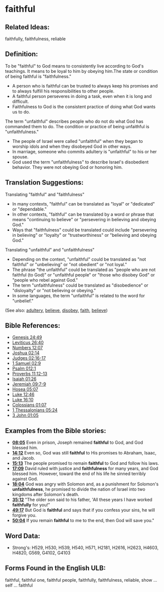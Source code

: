 # faithful

## Related Ideas:

faithfully, faithfulness, reliable

## Definition:

To be "faithful" to God means to consistently live according to God's teachings. It means to be loyal to him by obeying him.The state or condition of being faithful is "faithfulness."

* A person who is faithful can be trusted to always keep his promises and to always fulfill his responsibilities to other people.
* A faithful person perseveres in doing a task, even when it is long and difficult.
* Faithfulness to God is the consistent practice of doing what God wants us to do.

The term "unfaithful" describes people who do not do what God has commanded them to do. The condition or practice of being unfaithful is "unfaithfulness."

* The people of Israel were called "unfaithful" when they began to worship idols and when they disobeyed God in other ways.
* In marriage, someone who commits adultery is "unfaithful" to his or her spouse.
* God used the term "unfaithfulness" to describe Israel's disobedient behavior. They were not obeying God or honoring him.

## Translation Suggestions:

Translating "faithful" and "faithfulness"

* In many contexts, "faithful" can be translated as "loyal" or "dedicated" or "dependable."
* In other contexts, "faithful" can be translated by a word or phrase that means "continuing to believe" or "persevering in believing and obeying God."
* Ways that "faithfulness" could be translated could include "persevering in believing" or "loyalty" or "trustworthiness" or "believing and obeying God."

Translating "unfaithful" and "unfaithfulness"

* Depending on the context, "unfaithful" could be translated as "not faithful" or "unbelieving" or "not obedient" or "not loyal."
* The phrase "the unfaithful" could be translated as "people who are not faithful (to God)" or "unfaithful people" or "those who disobey God" or "people who rebel against God."
* The term "unfaithfulness" could be translated as "disobedience" or "disloyalty" or "not believing or obeying."
* In some languages, the term "unfaithful" is related to the word for "unbelief."

(See also: [adultery](../kt/adultery.md), [believe](../kt/believe.md), [disobey](../other/disobey.md), [faith](../kt/faith.md), [believe](../kt/believe.md))

## Bible References:

* [Genesis 24:49](rc://en/tn/help/gen/24/49)
* [Leviticus 26:40](rc://en/tn/help/lev/26/40)
* [Numbers 12:07](rc://en/tn/help/num/12/07)
* [Joshua 02:14](rc://en/tn/help/jos/02/14)
* [Judges 02:16-17](rc://en/tn/help/jdg/02/16)
* [1 Samuel 02:9](rc://en/tn/help/1sa/02/09)
* [Psalm 012:1](rc://en/tn/help/psa/012/001)
* [Proverbs 11:12-13](rc://en/tn/help/pro/11/12)
* [Isaiah 01:26](rc://en/tn/help/isa/01/26)
* [Jeremiah 09:7-9](rc://en/tn/help/jer/09/07)
* [Hosea 05:07](rc://en/tn/help/hos/05/07)
* [Luke 12:46](rc://en/tn/help/luk/12/46)
* [Luke 16:10](rc://en/tn/help/luk/16/10)
* [Colossians 01:07](rc://en/tn/help/col/01/07)
* [1 Thessalonians 05:24](rc://en/tn/help/1th/05/24)
* [3 John 01:05](rc://en/tn/help/3jn/01/05)

## Examples from the Bible stories:

* __[08:05](rc://en/tn/help/obs/08/05)__ Even in prison, Joseph remained __faithful__ to God, and God blessed him.
* __[14:12](rc://en/tn/help/obs/14/12)__ Even so, God was still __faithful__ to His promises to Abraham, Isaac, and Jacob.
* __[15:13](rc://en/tn/help/obs/15/13)__ The people promised to remain __faithful__ to God and follow his laws.
* __[17:09](rc://en/tn/help/obs/17/09)__ David ruled with justice and __faithfulness__ for many years, and God blessed him. However, toward the end of his life he sinned terribly against God.
* __[18:04](rc://en/tn/help/obs/18/04)__ God was angry with Solomon and, as a punishment for Solomon's __unfaithfulness__, he promised to divide the nation of Israel into two kingdoms after Solomon's death.
* __[35:12](rc://en/tn/help/obs/35/12)__ "The older son said to his father, 'All these years I have worked __faithfully__ for you!"
* __[49:17](rc://en/tn/help/obs/49/17)__ But God is __faithful__ and says that if you confess your sins, he will forgive you.
* __[50:04](rc://en/tn/help/obs/50/04)__ If you remain __faithful__ to me to the end, then God will save you."

## Word Data:

* Strong's: H529, H530, H539, H540, H571, H2181, H2616, H2623, H4603, H4820, G569, G4102, G4103

## Forms Found in the English ULB:

faithful, faithful one, faithful people, faithfully, faithfulness, reliable, show ... self ... faithful
